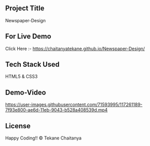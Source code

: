## Project Title
Newspaper-Design

## For Live Demo 
Click Here :- https://chaitanyatekane.github.io/Newspaper-Design/

## Tech Stack Used 
HTML5 & CSS3 

## Demo-Video
https://user-images.githubusercontent.com/71593995/117261189-7f93e800-ae6d-11eb-9043-b528a408539d.mp4

## License
Happy Coding!! 
© Tekane Chaitanya
